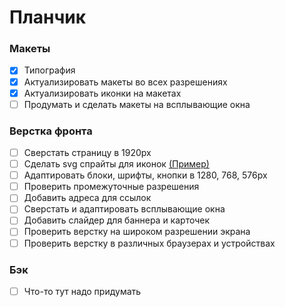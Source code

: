 # Планчик
### Макеты
- [x] Типография
- [x] Актуализировать макеты во всех разрешениях
- [x] Актуализировать иконки на макетах
- [ ] Продумать и сделать макеты на всплывающие окна
### Верстка фронта
- [ ] Сверстать страницу в 1920px
- [ ] Сделать svg спрайты для иконок [(Пример)](https://doka.guide/html/svg-sprite/)
- [ ] Адаптировать блоки, шрифты, кнопки в 1280, 768, 576px
- [ ] Проверить промежуточные разрешения
- [ ] Добавить адреса для ссылок
- [ ] Сверстать и адаптировать всплывающие окна
- [ ] Добавить слайдер для баннера и карточек
- [ ] Проверить верстку на широком разрешении экрана
- [ ] Проверить верстку в различных браузерах и устройствах
### Бэк
- [ ] Что-то тут надо придумать
